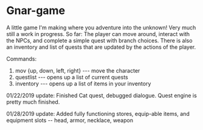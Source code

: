 # Gnar-game
A little game I'm making where you adventure into the unknown! Very much still a work in progress.
So far: The player can move around, interact with the NPCs, and complete a simple quest with branch choices. 
There is also an inventory and list of quests that are updated by the actions of the player. 

Commands: 
1. mov {up, down, left, right} --- move the character 
2. questlist --- opens up a list of current quests
3. inventory --- opens up a list of items in your inventory

01/22/2019 update:
Finished Cat quest, debugged dialogue.
Quest engine is pretty much finished.

01/28/2019 update:
Added fully functioning stores, equip-able items, and equipment slots -- head, armor, necklace, weapon
